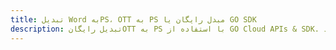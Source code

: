 ---title: تبدیل Word بهPS، OTT به PS مبدل رایگان یا GO SDKdescription: تبدیل رایگانOTT به PS با استفاده از GO Cloud APIs & SDK. همچنین اسناد Microsoft Word و OpenOffice را در Cloud ایجاد، ویرایش و رندر کنید.---
